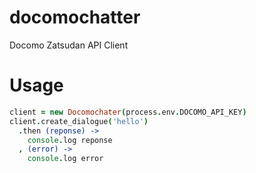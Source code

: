 # docomochatter

Docomo Zatsudan API Client

# Usage

```coffee
client = new Docomochater(process.env.DOCOMO_API_KEY)
client.create_dialogue('hello')
  .then (reponse) ->
    console.log reponse
  , (error) ->
    console.log error
```
